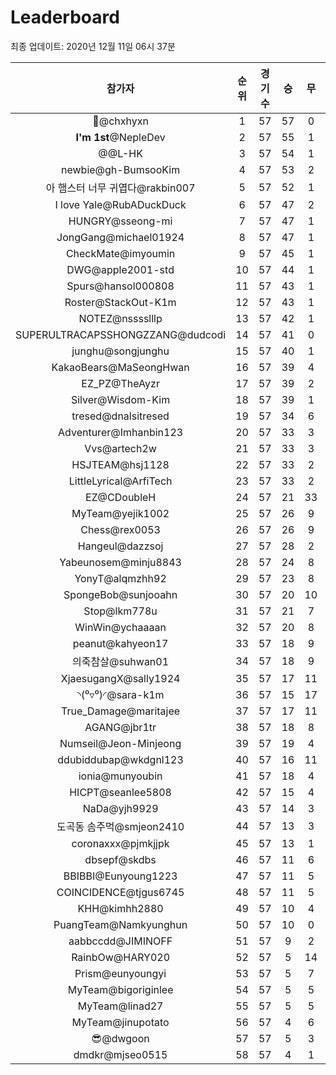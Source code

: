 # Leaderboard
최종 업데이트: 2020년 12월 11일 06시 37분




| 참가자 | 순위 | 경기수 | 승 | 무 | 패 | 승점 |
|:---:|:---:|:---:|:---:|:---:|:---:|:---:|
| 👑@chxhyxn | 1 | 57 | 57 | 0 | 0 | 171 |
| **I'm 1st**@NepleDev | 2 | 57 | 55 | 1 | 1 | 166 |
| @@L-HK | 3 | 57 | 54 | 1 | 2 | 163 |
| newbie@gh-BumsooKim | 4 | 57 | 53 | 2 | 2 | 161 |
| 아 햄스터 너무 귀엽다@rakbin007 | 5 | 57 | 52 | 1 | 4 | 157 |
| I love Yale@RubADuckDuck | 6 | 57 | 47 | 2 | 8 | 143 |
| HUNGRY@sseong-mi | 7 | 57 | 47 | 1 | 9 | 142 |
| JongGang@michael01924 | 8 | 57 | 47 | 1 | 9 | 142 |
| CheckMate@imyoumin | 9 | 57 | 45 | 1 | 11 | 136 |
| DWG@apple2001-std | 10 | 57 | 44 | 1 | 12 | 133 |
| Spurs@hansol000808 | 11 | 57 | 43 | 1 | 13 | 130 |
| Roster@StackOut-K1m | 12 | 57 | 43 | 1 | 13 | 130 |
| NOTEZ@nsssslllp | 13 | 57 | 42 | 1 | 14 | 127 |
| SUPERULTRACAPSSHONGZZANG@dudcodi | 14 | 57 | 41 | 0 | 16 | 123 |
| junghu@songjunghu | 15 | 57 | 40 | 1 | 16 | 121 |
| KakaoBears@MaSeongHwan | 16 | 57 | 39 | 4 | 14 | 121 |
| EZ_PZ@TheAyzr | 17 | 57 | 39 | 2 | 16 | 119 |
| Silver@Wisdom-Kim | 18 | 57 | 39 | 1 | 17 | 118 |
| tresed@dnalsitresed | 19 | 57 | 34 | 6 | 17 | 108 |
| Adventurer@Imhanbin123 | 20 | 57 | 33 | 3 | 21 | 102 |
| Vvs@artech2w | 21 | 57 | 33 | 3 | 21 | 102 |
| HSJTEAM@hsj1128 | 22 | 57 | 33 | 2 | 22 | 101 |
| LittleLyrical@ArfiTech | 23 | 57 | 33 | 2 | 22 | 101 |
| EZ@CDoubleH | 24 | 57 | 21 | 33 | 3 | 96 |
| MyTeam@yejik1002 | 25 | 57 | 26 | 9 | 22 | 87 |
| Chess@rex0053 | 26 | 57 | 26 | 9 | 22 | 87 |
| Hangeul@dazzsoj | 27 | 57 | 28 | 2 | 27 | 86 |
| Yabeunosem@minju8843 | 28 | 57 | 24 | 8 | 25 | 80 |
| YonyT@alqmzhh92 | 29 | 57 | 23 | 8 | 26 | 77 |
| SpongeBob@sunjooahn | 30 | 57 | 20 | 10 | 27 | 70 |
| Stop@lkm778u | 31 | 57 | 21 | 7 | 29 | 70 |
| WinWin@ychaaaan | 32 | 57 | 20 | 8 | 29 | 68 |
| peanut@kahyeon17 | 33 | 57 | 18 | 9 | 30 | 63 |
| 의죽참살@suhwan01 | 34 | 57 | 18 | 9 | 30 | 63 |
| XjaesugangX@sally1924 | 35 | 57 | 17 | 11 | 29 | 62 |
| ◝(⁰▿⁰)◜@sara-k1m | 36 | 57 | 15 | 17 | 25 | 62 |
| True_Damage@maritajee | 37 | 57 | 17 | 11 | 29 | 62 |
| AGANG@jbr1tr | 38 | 57 | 18 | 8 | 31 | 62 |
| Numseil@Jeon-Minjeong | 39 | 57 | 19 | 4 | 34 | 61 |
| ddubiddubap@wkdgnl123 | 40 | 57 | 16 | 11 | 30 | 59 |
| ionia@munyoubin | 41 | 57 | 18 | 4 | 35 | 58 |
| HICPT@seanlee5808 | 42 | 57 | 15 | 4 | 38 | 49 |
| NaDa@yjh9929 | 43 | 57 | 14 | 3 | 40 | 45 |
| 도곡동 솜주먹@smjeon2410 | 44 | 57 | 13 | 3 | 41 | 42 |
| coronaxxx@pjmkjjpk | 45 | 57 | 13 | 1 | 43 | 40 |
| dbsepf@skdbs | 46 | 57 | 11 | 6 | 40 | 39 |
| BBIBBI@Eunyoung1223 | 47 | 57 | 11 | 5 | 41 | 38 |
| COINCIDENCE@tjgus6745 | 48 | 57 | 11 | 5 | 41 | 38 |
| KHH@kimhh2880 | 49 | 57 | 10 | 4 | 43 | 34 |
| PuangTeam@Namkyunghun | 50 | 57 | 10 | 0 | 47 | 30 |
| aabbccdd@JIMINOFF | 51 | 57 | 9 | 2 | 46 | 29 |
| RainbOw@HARY020 | 52 | 57 | 5 | 14 | 38 | 29 |
| Prism@eunyoungyi | 53 | 57 | 5 | 7 | 45 | 22 |
| MyTeam@bigoriginlee | 54 | 57 | 5 | 5 | 47 | 20 |
| MyTeam@linad27 | 55 | 57 | 5 | 5 | 47 | 20 |
| MyTeam@jinupotato | 56 | 57 | 4 | 6 | 47 | 18 |
| 😎@dwgoon | 57 | 57 | 5 | 3 | 49 | 18 |
| dmdkr@mjseo0515 | 58 | 57 | 4 | 1 | 52 | 13 |